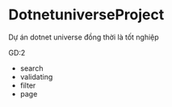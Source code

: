 # DotnetuniverseProject
Dự án dotnet universe đồng thời là tốt nghiệp

GD:2
- search
- validating
- filter
- page
